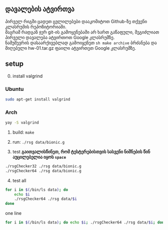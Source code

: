 ﻿## დავალების ატვირთვა
პირველ რიგში ცადეთ ცვლილებები დააკომიტოთ Github-ზე თქვენი კლასრუმის რეპოზიტორიაში.  
მაგრამ რადგან ჯერ git-ის გამოყენებაში არ ხართ გაწაფული, შეგიძლიათ პირველი დავალება ატვირთოთ Google კლასრუმზე.  
ნამუშევრის დასაარქივებლად გამოიყენეთ ```sh make archive``` ბრძანება და მიღებული hw-01.tar.gz ფაილი ატვირთეთ Google კლასრუმზე.

## setup
0. install valgrind
### Ubuntu
```sh
sudo apt-get install valgrind
```

### Arch
```sh
yay -S valgrind
```

1. build: `make`

2. run: `./rsg data/bionic.g`

3. test
**გაითვალისწინეთ, რომ ტესტერებისთვის სასვენი ნიშნების წინ აუცილებელია იყოს `space`**
```sh
./rsgChecker32 ./rsg data/bionic.g
./rsgChecker64 ./rsg data/bionic.g
```

4. test all
```sh
for i in $(/bin/ls data); do
	echo $i
	./rsgChecker64 ./rsg data/$i
done
```

one line
```sh
for i in $(/bin/ls data); do echo $i; ./rsgChecker64 ./rsg data/$i; done
```
